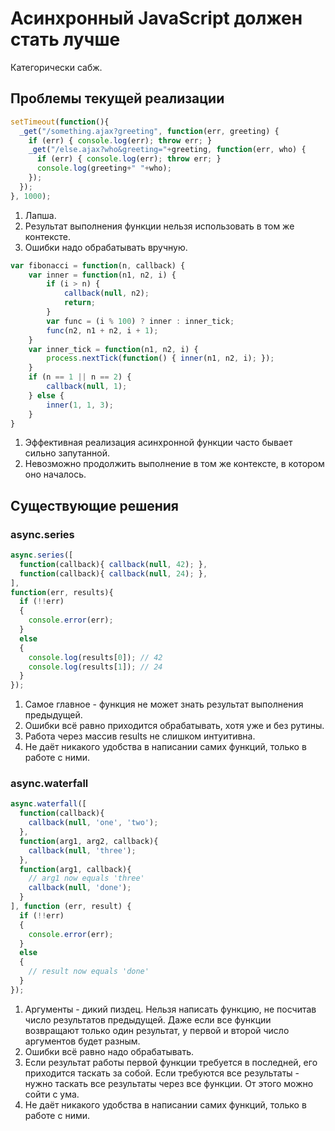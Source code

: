 # Асинхронный JavaScript должен стать лучше

Категорически сабж.

## Проблемы текущей реализации

```javascript
setTimeout(function(){
  _get("/something.ajax?greeting", function(err, greeting) {
    if (err) { console.log(err); throw err; }
    _get("/else.ajax?who&greeting="+greeting, function(err, who) {
      if (err) { console.log(err); throw err; }
      console.log(greeting+" "+who);
    });
  });
}, 1000);
```

1. Лапша.
2. Результат выполнения функции нельзя использовать в том же контексте.
3. Ошибки надо обрабатывать вручную.

```javascript
var fibonacci = function(n, callback) {
    var inner = function(n1, n2, i) {
        if (i > n) {
            callback(null, n2);
            return;
        }
        var func = (i % 100) ? inner : inner_tick;
        func(n2, n1 + n2, i + 1);
    }
    var inner_tick = function(n1, n2, i) {
        process.nextTick(function() { inner(n1, n2, i); });
    }
    if (n == 1 || n == 2) {
        callback(null, 1);
    } else {
        inner(1, 1, 3);
    }
}
```

1. Эффективная реализация асинхронной функции часто бывает сильно запутанной.
2. Невозможно продолжить выполнение в том же контексте, в котором оно началось.

## Существующие решения

### async.series

```javascript
async.series([
  function(callback){ callback(null, 42); },
  function(callback){ callback(null, 24); },
],
function(err, results){
  if (!!err)
  {
    console.error(err);
  }
  else
  {
    console.log(results[0]); // 42
    console.log(results[1]); // 24
  }
});
```

1. Самое главное - функция не может знать результат выполнения предыдущей.
2. Ошибки всё равно приходится обрабатывать, хотя уже и без рутины.
3. Работа через массив results не слишком интуитивна.
4. Не даёт никакого удобства в написании самих функций, только в работе с ними.

### async.waterfall

```javascript
async.waterfall([
  function(callback){
    callback(null, 'one', 'two');
  },
  function(arg1, arg2, callback){
    callback(null, 'three');
  },
  function(arg1, callback){
    // arg1 now equals 'three'
    callback(null, 'done');
  }
], function (err, result) {
  if (!!err)
  {
    console.error(err);
  }
  else
  {
    // result now equals 'done'
  }  
});
```

1. Аргументы - дикий пиздец. Нельзя написать функцию, не посчитав число результатов предыдущей. Даже если все функции возвращают только один результат, у первой и второй число аргументов будет разным.
2. Ошибки всё равно надо обрабатывать.
3. Если результат работы первой функции требуется в последней, его приходится таскать за собой. Если требуются все результаты - нужно таскать все результаты через все функции. От этого можно сойти с ума.
4. Не даёт никакого удобства в написании самих функций, только в работе с ними.
